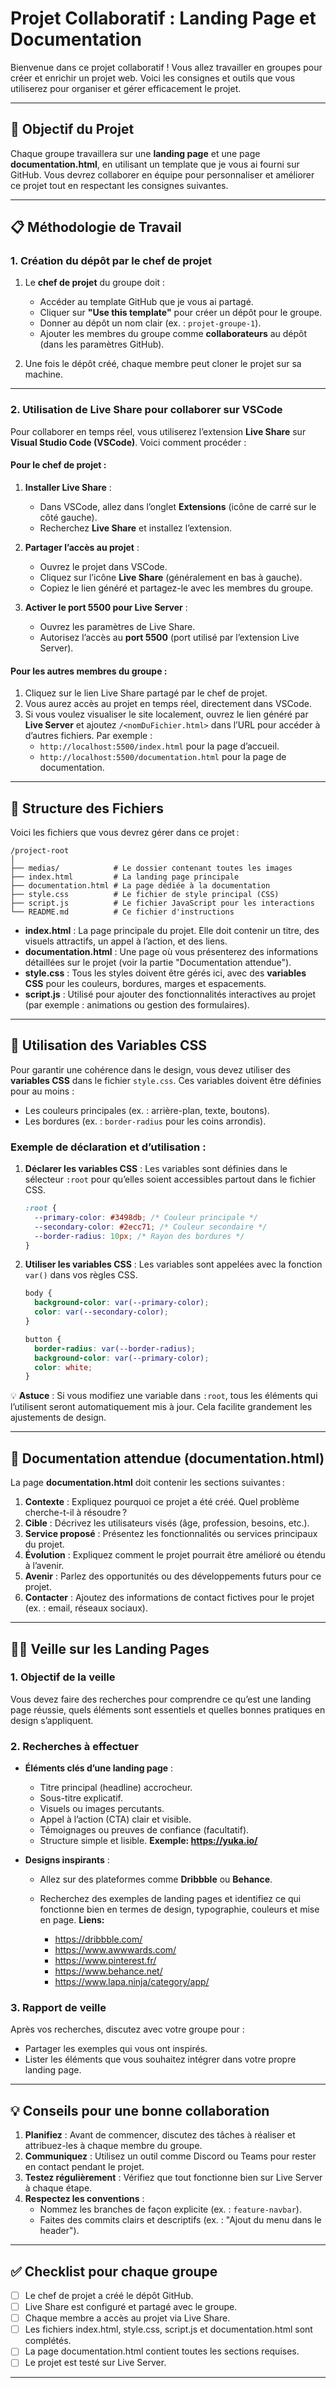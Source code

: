# Projet Collaboratif : Landing Page et Documentation

Bienvenue dans ce projet collaboratif ! Vous allez travailler en groupes pour créer et enrichir un projet web. Voici les consignes et outils que vous utiliserez pour organiser et gérer efficacement le projet.

---

## **🚀 Objectif du Projet**

Chaque groupe travaillera sur une **landing page** et une page **documentation.html**, en utilisant un template que je vous ai fourni sur GitHub. Vous devrez collaborer en équipe pour personnaliser et améliorer ce projet tout en respectant les consignes suivantes.

---

## **📋 Méthodologie de Travail**

### 1. **Création du dépôt par le chef de projet**
1. Le **chef de projet** du groupe doit :
   - Accéder au template GitHub que je vous ai partagé.
   - Cliquer sur **"Use this template"** pour créer un dépôt pour le groupe.
   - Donner au dépôt un nom clair (ex. : `projet-groupe-1`).
   - Ajouter les membres du groupe comme **collaborateurs** au dépôt (dans les paramètres GitHub).

2. Une fois le dépôt créé, chaque membre peut cloner le projet sur sa machine.

---

### 2. **Utilisation de Live Share pour collaborer sur VSCode**

Pour collaborer en temps réel, vous utiliserez l’extension **Live Share** sur **Visual Studio Code (VSCode)**. Voici comment procéder :

#### Pour le chef de projet :
1. **Installer Live Share** :
   - Dans VSCode, allez dans l’onglet **Extensions** (icône de carré sur le côté gauche).
   - Recherchez **Live Share** et installez l’extension.

2. **Partager l’accès au projet** :
   - Ouvrez le projet dans VSCode.
   - Cliquez sur l’icône **Live Share** (généralement en bas à gauche).
   - Copiez le lien généré et partagez-le avec les membres du groupe.

3. **Activer le port 5500 pour Live Server** :
   - Ouvrez les paramètres de Live Share.
   - Autorisez l’accès au **port 5500** (port utilisé par l’extension Live Server).

#### Pour les autres membres du groupe :
1. Cliquez sur le lien Live Share partagé par le chef de projet.
2. Vous aurez accès au projet en temps réel, directement dans VSCode.
3. Si vous voulez visualiser le site localement, ouvrez le lien généré par **Live Server** et ajoutez `/<nomDuFichier.html>` dans l’URL pour accéder à d’autres fichiers. Par exemple :
   - `http://localhost:5500/index.html` pour la page d’accueil.
   - `http://localhost:5500/documentation.html` pour la page de documentation.

---

## **📂 Structure des Fichiers**

Voici les fichiers que vous devrez gérer dans ce projet :

```
/project-root
│
├── medias/            # Le dossier contenant toutes les images
├── index.html         # La landing page principale
├── documentation.html # La page dédiée à la documentation
├── style.css          # Le fichier de style principal (CSS)
├── script.js          # Le fichier JavaScript pour les interactions
└── README.md          # Ce fichier d'instructions
```

- **index.html** : La page principale du projet. Elle doit contenir un titre, des visuels attractifs, un appel à l’action, et des liens.
- **documentation.html** : Une page où vous présenterez des informations détaillées sur le projet (voir la partie "Documentation attendue").
- **style.css** : Tous les styles doivent être gérés ici, avec des **variables CSS** pour les couleurs, bordures, marges et espacements.
- **script.js** : Utilisé pour ajouter des fonctionnalités interactives au projet (par exemple : animations ou gestion des formulaires).

---

## **🎨 Utilisation des Variables CSS**

Pour garantir une cohérence dans le design, vous devez utiliser des **variables CSS** dans le fichier `style.css`. Ces variables doivent être définies pour au moins :

- Les couleurs principales (ex. : arrière-plan, texte, boutons).
- Les bordures (ex. : `border-radius` pour les coins arrondis).

### Exemple de déclaration et d’utilisation :

1. **Déclarer les variables CSS** :
   Les variables sont définies dans le sélecteur `:root` pour qu’elles soient accessibles partout dans le fichier CSS.

   ```css
   :root {
     --primary-color: #3498db; /* Couleur principale */
     --secondary-color: #2ecc71; /* Couleur secondaire */
     --border-radius: 10px; /* Rayon des bordures */
   }
   ```

2. **Utiliser les variables CSS** :
   Les variables sont appelées avec la fonction `var()` dans vos règles CSS.

   ```css
   body {
     background-color: var(--primary-color);
     color: var(--secondary-color);
   }

   button {
     border-radius: var(--border-radius);
     background-color: var(--primary-color);
     color: white;
   }
   ```

💡 **Astuce** : Si vous modifiez une variable dans `:root`, tous les éléments qui l’utilisent seront automatiquement mis à jour. Cela facilite grandement les ajustements de design.

---

## **📄 Documentation attendue (documentation.html)**

La page **documentation.html** doit contenir les sections suivantes :

1. **Contexte** : Expliquez pourquoi ce projet a été créé. Quel problème cherche-t-il à résoudre ?
2. **Cible** : Décrivez les utilisateurs visés (âge, profession, besoins, etc.).
3. **Service proposé** : Présentez les fonctionnalités ou services principaux du projet.
4. **Évolution** : Expliquez comment le projet pourrait être amélioré ou étendu à l’avenir.
5. **Avenir** : Parlez des opportunités ou des développements futurs pour ce projet.
6. **Contacter** : Ajoutez des informations de contact fictives pour le projet (ex. : email, réseaux sociaux).


---
## **🕵️‍♀️ Veille sur les Landing Pages**

### 1. **Objectif de la veille**
Vous devez faire des recherches pour comprendre ce qu’est une landing page réussie, quels éléments sont essentiels et quelles bonnes pratiques en design s’appliquent.

### 2. **Recherches à effectuer**
- **Éléments clés d’une landing page** :
  - Titre principal (headline) accrocheur.
  - Sous-titre explicatif.
  - Visuels ou images percutants.
  - Appel à l’action (CTA) clair et visible.
  - Témoignages ou preuves de confiance (facultatif).
  - Structure simple et lisible.
  **Exemple: https://yuka.io/**

- **Designs inspirants** :
  - Allez sur des plateformes comme **Dribbble** ou **Behance**.
  - Recherchez des exemples de landing pages et identifiez ce qui fonctionne bien en termes de design, typographie, couleurs et mise en page.
  **Liens:**
        
    - https://dribbble.com/
    - https://www.awwwards.com/
    - https://www.pinterest.fr/
    - https://www.behance.net/
    - https://www.lapa.ninja/category/app/

### 3. **Rapport de veille**
Après vos recherches, discutez avec votre groupe pour :
- Partager les exemples qui vous ont inspirés.
- Lister les éléments que vous souhaitez intégrer dans votre propre landing page.

---

## **💡 Conseils pour une bonne collaboration**

1. **Planifiez** : Avant de commencer, discutez des tâches à réaliser et attribuez-les à chaque membre du groupe.
2. **Communiquez** : Utilisez un outil comme Discord ou Teams pour rester en contact pendant le projet.
3. **Testez régulièrement** : Vérifiez que tout fonctionne bien sur Live Server à chaque étape.
4. **Respectez les conventions** :
   - Nommez les branches de façon explicite (ex. : `feature-navbar`).
   - Faites des commits clairs et descriptifs (ex. : "Ajout du menu dans le header").

---

## **✅ Checklist pour chaque groupe**

- [ ] Le chef de projet a créé le dépôt GitHub.
- [ ] Live Share est configuré et partagé avec le groupe.
- [ ] Chaque membre a accès au projet via Live Share.
- [ ] Les fichiers index.html, style.css, script.js et documentation.html sont complétés.
- [ ] La page documentation.html contient toutes les sections requises.
- [ ] Le projet est testé sur Live Server.

---


